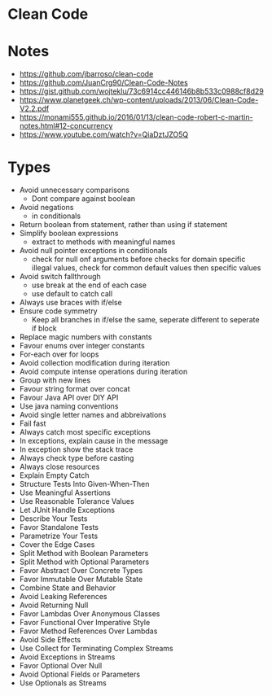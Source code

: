 # Clean Code

# Notes

- https://github.com/jbarroso/clean-code
- https://github.com/JuanCrg90/Clean-Code-Notes
- https://gist.github.com/wojteklu/73c6914cc446146b8b533c0988cf8d29
- https://www.planetgeek.ch/wp-content/uploads/2013/06/Clean-Code-V2.2.pdf
- https://monami555.github.io/2016/01/13/clean-code-robert-c-martin-notes.html#12-concurrency
- https://www.youtube.com/watch?v=QiaDztJZO5Q

# Types

- Avoid unnecessary comparisons
  - Dont compare against boolean
- Avoid negations
  - in conditionals
- Return boolean from statement, rather than using if statement
- Simplify boolean expressions
  - extract to methods with meaningful names
- Avoid null pointer exceptions in conditionals
  - check for null onf arguments before checks for domain specific illegal values, check for common default values then specific values
- Avoid switch fallthrough
  - use break at the end of each case
  - use default to catch call
- Always use braces with if/else
- Ensure code symmetry
  - Keep all branches in if/else the same, seperate different to seperate if block
- Replace magic numbers with constants
- Favour enums over integer constants
- For-each over for loops
- Avoid collection modification during iteration
- Avoid compute intense operations during iteration
- Group with new lines
- Favour string format over concat
- Favour Java API over DIY API
- Use java naming conventions
- Avoid single letter names and abbreivations
- Fail fast
- Always catch most specific exceptions
- In exceptions, explain cause in the message
- In exception show the stack trace
- Always check type before casting
- Always close resources
- Explain Empty Catch
- Structure Tests Into Given-When-Then
- Use Meaningful Assertions
- Use Reasonable Tolerance Values
- Let JUnit Handle Exceptions
- Describe Your Tests
- Favor Standalone Tests
- Parametrize Your Tests
- Cover the Edge Cases
- Split Method with Boolean Parameters
- Split Method with Optional Parameters
- Favor Abstract Over Concrete Types
- Favor Immutable Over Mutable State
- Combine State and Behavior
- Avoid Leaking References
- Avoid Returning Null
- Favor Lambdas Over Anonymous Classes
- Favor Functional Over Imperative Style
- Favor Method References Over Lambdas
- Avoid Side Effects
- Use Collect for Terminating Complex Streams
- Avoid Exceptions in Streams
- Favor Optional Over Null
- Avoid Optional Fields or Parameters
- Use Optionals as Streams
